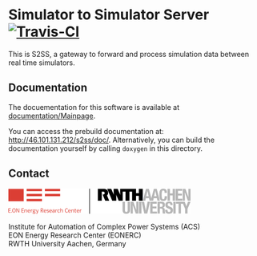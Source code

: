 # Simulator to Simulator Server  [![Travis-CI](https://magnum.travis-ci.com/RWTH-ACS/S2SS.svg?token=9zFzh6dGWonz6LyBspW3&branch=master)](https://magnum.travis-ci.com/RWTH-ACS/S2SS)

This is S2SS, a gateway to forward and process simulation data between real time simulators.

## Documentation

The docuementation for this software is available at [documentation/Mainpage](documentation/Mainpage.md).

You can access the prebuild documentation at: http://46.101.131.212/s2ss/doc/.
Alternatively, you can build the documentation yourself by calling `doxygen` in this directory.

## Contact

[![EONERC ACS Logo](documentation/pictures/eonerc_logo.png)](http://www.acs.eonerc.rwth-aachen.de)

Institute for Automation of Complex Power Systems (ACS)  
EON Energy Research Center (EONERC)  
RWTH University Aachen, Germany  
